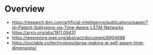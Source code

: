# Overview


+ https://research.ibm.com/artificial-intelligence/publications/paper/?id=Patient-Subtyping-via-Time-Aware-LSTM-Networks
+ https://arxiv.org/abs/1911.09431
+ https://ieeexplore.ieee.org/abstract/document/8904698
+ https://sociable.co/technology/darpa-making-ai-self-aware-time-dimensions/
